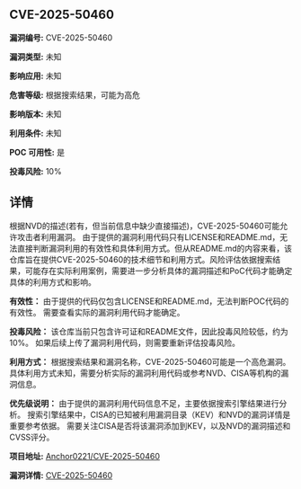 ## CVE-2025-50460

**漏洞编号:** CVE-2025-50460

**漏洞类型:** 未知

**影响应用:** 未知

**危害等级:** 根据搜索结果，可能为高危

**影响版本:** 未知

**利用条件:** 未知

**POC 可用性:** 是

**投毒风险:** 10%

## 详情

根据NVD的描述(若有，但当前信息中缺少直接描述)，CVE-2025-50460可能允许攻击者利用漏洞。 由于提供的漏洞利用代码只有LICENSE和README.md，无法直接判断漏洞利用的有效性和具体利用方式。但从README.md的内容来看，该仓库旨在提供CVE-2025-50460的技术细节和利用方式。风险评估依据搜索结果，可能存在实际利用案例，需要进一步分析具体的漏洞描述和PoC代码才能确定具体的利用方式和影响。

**有效性：**
由于提供的代码仅包含LICENSE和README.md，无法判断POC代码的有效性。 需要查看实际的漏洞利用代码才能确定。

**投毒风险：**
该仓库当前只包含许可证和README文件，因此投毒风险较低，约为10%。 如果后续上传了漏洞利用代码，则需要重新评估投毒风险。

**利用方式：**
根据搜索结果和漏洞名称，CVE-2025-50460可能是一个高危漏洞。具体利用方式未知，需要分析实际的漏洞利用代码或参考NVD、CISA等机构的漏洞信息。

**优先级说明：**
由于提供的漏洞利用代码信息不足，主要依据搜索引擎结果进行分析。 搜索引擎结果中，CISA的已知被利用漏洞目录（KEV）和NVD的漏洞详情是重要参考依据。 需要关注CISA是否将该漏洞添加到KEV，以及NVD的漏洞描述和CVSS评分。

**项目地址:** [Anchor0221/CVE-2025-50460](https://github.com/Anchor0221/CVE-2025-50460)

**漏洞详情:** [CVE-2025-50460](https://nvd.nist.gov/vuln/detail/CVE-2025-50460)